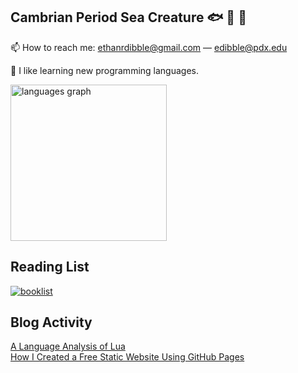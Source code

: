 ## Cambrian Period Sea Creature 🐟 🐠 🐡
📫 How to reach me: ethanrdibble@gmail.com — edibble@pdx.edu

:open_book: I like learning new programming languages.

<div align="left">
  <img src="https://github-readme-stats.vercel.app/api/top-langs?username=edibblepdx&locale=en&hide_title=true&layout=compact&card_width=320&langs_count=12&theme=react&hide_border=true&order=2" height="250" alt="languages graph"  />
</div>

## Reading List

<div align="left">
  <a href="https://github.com/edibblepdx/booklist">
    <img src="https://github-readme-stats.vercel.app/api/pin?username=edibblepdx&repo=booklist&locale=en&theme=react&hide_border=true" alt="booklist" />
  </a>
</div>

## Blog Activity

[A Language Analysis of Lua](https://edibblepdx.github.io/post.html?title=lua)</br>
[How I Created a Free Static Website Using GitHub Pages](https://edibblepdx.github.io/post.html?title=howto)

<!--
**edibblepdx/edibblepdx** is a ✨ _special_ ✨ repository because its `README.md` (this file) appears on your GitHub profile.

Here are some ideas to get you started:

- 🔭 I’m currently working on ...
- 🌱 I’m currently learning ...
- 👯 I’m looking to collaborate on ...
- 🤔 I’m looking for help with ...
- 💬 Ask me about ...
- 📫 How to reach me: ...
- 😄 Pronouns: ...
- ⚡ Fun fact: ...
-->
